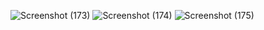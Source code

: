 ![Screenshot (173)](https://github.com/avnishkt/poke_api/assets/104647680/e8eeb6d6-c549-40a9-beee-b40b2728c527)
![Screenshot (174)](https://github.com/avnishkt/poke_api/assets/104647680/c7687cc9-3899-40d4-a71e-376fa5e394e0)
![Screenshot (175)](https://github.com/avnishkt/poke_api/assets/104647680/769c2d52-6f70-4ffa-ad57-a1a24d6fccb8)
